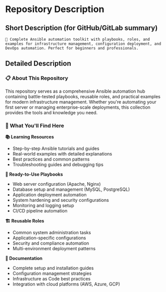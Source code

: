 # Repository Description

## Short Description (for GitHub/GitLab summary)
```
🚀 Complete Ansible automation toolkit with playbooks, roles, and examples for infrastructure management, configuration deployment, and DevOps automation. Perfect for beginners and professionals.
```

## Detailed Description

### 📋 About This Repository

This repository serves as a comprehensive Ansible automation hub containing battle-tested playbooks, reusable roles, and practical examples for modern infrastructure management. Whether you're automating your first server or managing enterprise-scale deployments, this collection provides the tools and knowledge you need.

### 🎯 What You'll Find Here

**📚 Learning Resources**
- Step-by-step Ansible tutorials and guides
- Real-world examples with detailed explanations
- Best practices and common patterns
- Troubleshooting guides and debugging tips

**🔧 Ready-to-Use Playbooks**
- Web server configuration (Apache, Nginx)
- Database setup and management (MySQL, PostgreSQL)
- Application deployment automation
- System hardening and security configurations
- Monitoring and logging setup
- CI/CD pipeline automation

**🏗️ Reusable Roles**
- Common system administration tasks
- Application-specific configurations
- Security and compliance automation
- Multi-environment deployment patterns

**📖 Documentation**
- Complete setup and installation guides
- Configuration management strategies
- Infrastructure as Code best practices
- Integration with cloud platforms (AWS, Azure, GCP)
